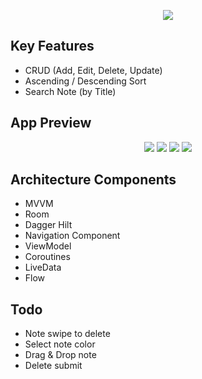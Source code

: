 
<p align="center">
  <img src="https://sun9-63.userapi.com/impg/Imeej4G91anXzIqc5RSpwUDnjKsIDiHgIuQmuA/38q9Xu3WHDE.jpg?size=1024x500&quality=95&sign=f541f3c9bfba6b9c1beb66d648165e3b&type=album">
</p>

## Key Features

- CRUD (Add, Edit, Delete, Update)
- Ascending / Descending Sort
- Search Note (by Title)

## App Preview

<p align="center">
  <img src="https://user-images.githubusercontent.com/85331232/156969726-2fc7696d-1c97-4d5f-aede-68af1c464b34.jpg">
  <img src="https://user-images.githubusercontent.com/85331232/156969721-a608efe4-3356-445d-8285-ed9584906a4e.jpg">
  <img src="https://user-images.githubusercontent.com/85331232/156969727-815dd748-1775-47ce-aad3-0c35f4d82242.jpg">
  <img src="https://user-images.githubusercontent.com/85331232/156969728-1c420cbc-cb9e-440e-8762-204bd90a10c8.jpg">
</p>

## Architecture Components

- MVVM
- Room
- Dagger Hilt
- Navigation Component
- ViewModel
- Coroutines
- LiveData
- Flow


## Todo

- Note swipe to delete
- Select note color
- Drag & Drop note 
- Delete submit
